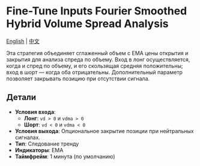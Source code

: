 # Fine-Tune Inputs Fourier Smoothed Hybrid Volume Spread Analysis
[English](README.md) | [中文](README_cn.md)

Эта стратегия объединяет сглаженный объем с EMA цены открытия и закрытия для анализа спреда по объему. Вход в лонг осуществляется, когда и спред по объему, и его скользящая средняя положительны; вход в шорт — когда оба отрицательны. Дополнительный параметр позволяет закрывать позицию при отсутствии сигнала.

## Детали

- **Условия входа**:
  - **Лонг**: `vd > 0` и `vdma > 0`
  - **Шорт**: `vd < 0` и `vdma < 0`
- **Условия выхода**: Опциональное закрытие позиции при нейтральных сигналах.
- **Тип**: Следование тренду
- **Индикаторы**: EMA
- **Таймфрейм**: 1 минута (по умолчанию)
